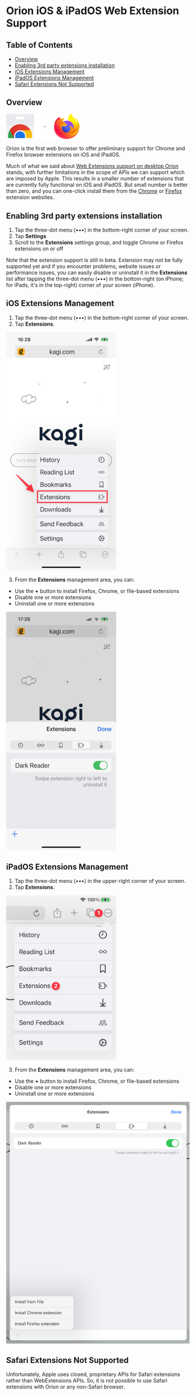 #  Orion iOS & iPadOS Web Extension Support

## Table of Contents

- [Overview](#overview)
- [Enabling 3rd party extensions installation](#enable_installation)
- [iOS Extensions Management](#ios_management)
- [iPadOS Extensions Management](#ipados_management)
- [Safari Extensions Not Supported](#safari)

<a name="overview"></a>
## Overview

<img src="./media/extensions-google-firefox.png" width="200" alt="Chrome & Firefox Logos"><br />

Orion is the first web browser to offer preliminary support for Chrome and Firefox browser extensions on iOS and iPadOS.

Much of what we said about [Web Extensions support on desktop Orion](macos-extensions.md) stands, with further limitations in the scope of APIs we can support which are imposed by Apple. This results in a smaller number of extensions that are currently fully functional on iOS and iPadOS. But small number is better than zero, and you can one-click install them from the [Chrome](https://chrome.google.com/webstore/category/extensions) or [Firefox](https://addons.mozilla.org/en-US/firefox/extensions/) extension websites.

<a name="enable_installation"></a>
## Enabling 3rd party extensions installation

1. Tap the three-dot menu (•••) in the bottom-right corner of your screen.
2. Tap **Settings**
3. Scroll to the **Extensions** settings group, and toggle Chrome or Firefox extensions on or off

Note that the extension support is still in beta. Extension may not be fully supported yet and if you encounter problems, website issues or performance issues, you can easily disable or uninstall it in the **Extensions** list after tapping the three-dot menu (•••) in the bottom-right (on iPhone; for iPads, it's in the top-right) corner of your screen (iPhone).

<a name="ios_management"></a>
## iOS Extensions Management

1. Tap the three-dot menu (•••) in the bottom-right corner of your screen.
2. Tap **Extensions**.

<img src="./media/ios_manage_extensions_1.png" width="300" alt="iOS Extensions Menu Choice"><br />

3. From the **Extensions** management area, you can:
  - Use the **+** button to install Firefox, Chrome, or file-based extensions
  - Disable one or more extensions
  - Uninstall one or more extensions
  
  <img src="./media/ios_manage_extensions_2.png" width="300" alt="iOS Extensions Management Area"><br />

<a name="ipados_management"></a>
## iPadOS Extensions Management

1. Tap the three-dot menu (•••) in the upper-right corner of your screen.
2. Tap **Extensions**.

<img src="./media/ipados_manage_extensions_1.png" width="300" alt="iPadOS Extensions Menu Choice"><br />

3. From the **Extensions** management area, you can:
  - Use the **+** button to install Firefox, Chrome, or file-based extensions
  - Disable one or more extensions
  - Uninstall one or more extensions

  <img src="./media/ipados_manage_extensions_2.png" width="500" alt="iPadOS Extensions Management Area"><br />
  
  <a name="safari"></a>
## Safari Extensions Not Supported

Unfortunately, Apple uses closed, proprietary APIs for Safari extensions rather than WebExtensions APIs. So, it is not possible to use Safari extensions with Orion or any non-Safari browser.

